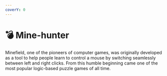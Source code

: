 ```yaml
---
coverY: 0
---
```


# 💣 Mine-hunter

Minefield, one of the pioneers of computer games, was originally developed as a tool to help people learn to control a mouse by switching seamlessly between left and right clicks. From this humble beginning came one of the most popular logic-based puzzle games of all time.
